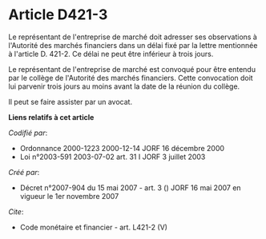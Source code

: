 # Article D421-3

Le représentant de l'entreprise de marché doit adresser ses observations à l'Autorité des marchés financiers dans un délai
fixé par la lettre mentionnée à l'article D. 421-2. Ce délai ne peut être inférieur à trois jours. 

Le représentant de l'entreprise de marché est convoqué pour être entendu par le collège de l'Autorité des marchés financiers.
Cette convocation doit lui parvenir trois jours au moins avant la date de la réunion du collège. 

Il peut se faire assister par un avocat.

**Liens relatifs à cet article**

_Codifié par_:

  - Ordonnance 2000-1223 2000-12-14 JORF 16 décembre 2000
  - Loi n°2003-591 2003-07-02 art. 31 I JORF 3 juillet 2003

_Créé par_:

  - Décret n°2007-904 du 15 mai 2007 - art. 3 () JORF 16 mai 2007 en vigueur le 1er novembre 2007

_Cite_:

  - Code monétaire et financier - art. L421-2 (V)
